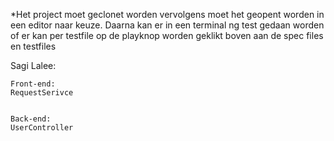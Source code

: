 *Het project moet geclonet worden vervolgens moet het geopent worden in
een editor naar keuze. Daarna kan er in een terminal ng test gedaan worden of
er kan per testfile op de playknop worden geklikt boven aan de spec files
en testfiles
    

Sagi Lalee:

    Front-end:
    RequestSerivce
    
    
    Back-end:
    UserController
    

